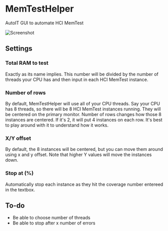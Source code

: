 # MemTestHelper
AutoIT GUI to automate HCI MemTest

![Screenshot](https://puu.sh/BWwRw/f5d8532141.png)

## Settings
### Total RAM to test
Exactly as its name implies. This number will be divided by the number of threads your CPU has and then input in each HCI MemTest instance.

### Number of rows
By default, MemTestHelper will use all of your CPU threads. Say your CPU has 8 threads, so there will be 8 HCI MemTest instances running. They will be centered on the primary monitor. Number of rows changes how those 8 instances are centered. If it's 2, it will put 4 instances on each row. It's best to play around with it to understand how it works.

### X/Y offset
By default, the 8 instances will be centered, but you can move them around using x and y offset. Note that higher Y values will move the instances down.

### Stop at (%)
Automatically stop each instance as they hit the coverage number entereed in the textbox.

## To-do
* Be able to choose number of threads
* Be able to stop after x number of errors
